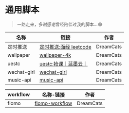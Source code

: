 # 通用脚本

> 一路走来，多谢感谢曾经陪伴过我的脚本...😂

| 名称 | 链接 | 作者 |
| --- | --- | --- |
| 定时推送 | [定时推送:面经 leetcode](notify/README.md) | DreamCats |
| wallpaper | [wallpaper-4k](wallpaper/README.md) | DreamCats |
| uestc | [uestc:抢课｜蓝墨云｜](usetc/README.md) | DreamCats |
| wechat-girl | [wechat-girl](wechat-girl/README.md) | DreamCats | 
| music-api | [music-api](music-api/README.md) | DreamCats | 

| workflow | 名称-链接 | 作者 | 
| --- | --- | --- |
| flomo | [flomo-workflow](alfred-workflow/flomo.alfredworkflow) | DreamCats | 

